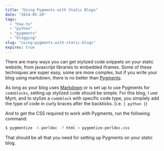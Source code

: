 ```yaml
---
title: "Using Pygments with Static Blogs"
date: "2014-05-20"
tags:
  - "how-to"
  - "python"
  - "pygments"
  - "blogging"
slug: "using-pygments-with-static-blogs"
expires: true
---
```


There are many ways you can get stylized code snippets on your static website, from javascript libraries to embedded iframes. Some of these techniques are super easy, some are more complex, but if you write your blog using markdown, there is no better than [Pygments](http://pygments.org/).

As long as your blog uses [Markdown](http://daringfireball.net/projects/markdown/) or is set up to use Pygments for `codeblocks`, setting up stylized code should be simple. For this blog, I use Mynt, and to stylize a `codeblock` with specific code type, you simplely add the type of code in curly braces after the backticks. (i.e. `{ python }`)

And to get the CSS required to work with Pygments, run the following command:

```bash
$ pygmentize -S perldoc -f html > pygemtize-perldoc.css
```

That should be all that you need for setting up Pygments on your static blog.

